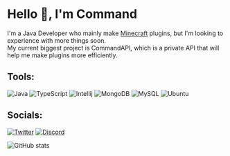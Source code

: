
# Hello 👋, I'm Command
I'm a Java Developer who mainly make [Minecraft](https://minecraft.net) plugins, but I'm looking to experience with more things soon.<br>
My current biggest project is CommandAPI, which is a private API that will help me make plugins more efficiently.

## Tools:
![Java](https://img.shields.io/badge/-Java-black?style=for-the-badge&logo=OpenJDK) ![TypeScript](https://img.shields.io/badge/-TypeScript-black?style=for-the-badge&logo=TypeScript) ![Intellij](https://img.shields.io/badge/-Intellij-black?style=for-the-badge&logo=intellijidea) ![MongoDB](https://img.shields.io/badge/-Mongo-black?style=for-the-badge&logo=MongoDB) ![MySQL](https://img.shields.io/badge/-MySQL-black?style=for-the-badge&logo=MySQL) ![Ubuntu](https://img.shields.io/badge/-Ubuntu%20Server-black?style=for-the-badge&logo=ubuntu)

## Socials: 
[![Twitter](https://img.shields.io/badge/Twitter-black?style=for-the-badge&logo=twitter)](https://twitter.com/commandrod) [![Discord](https://img.shields.io/badge/Discord-black?style=for-the-badge&logo=discord)](https://discord.com/users/303127585905180674)

![GitHub stats](https://github-readme-stats.vercel.app/api?username=commandrod&include_all_commits=true&count_private=true&show_icons=true&theme=dracula)
